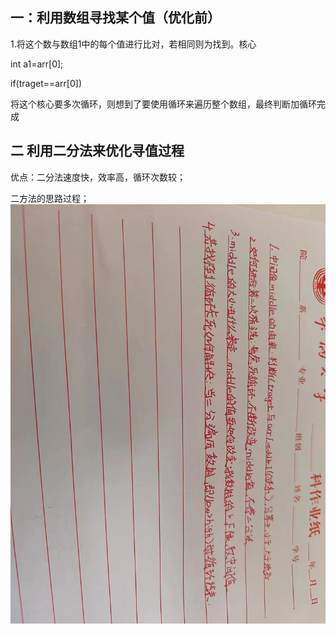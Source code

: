 ## 一：利用数组寻找某个值（优化前）
1.将这个数与数组1中的每个值进行比对，若相同则为找到。核心

int a1=arr[0];

if(traget==arr[0])

将这个核心要多次循环，则想到了要使用循环来遍历整个数组，最终判断加循环完成

## 二 利用二分法来优化寻值过程
优点：二分法速度快，效率高，循环次数较；

二方法的思路过程；![img.png](img.png)